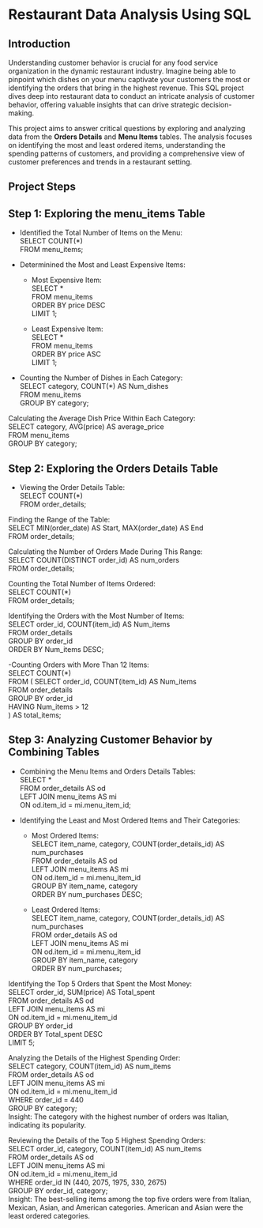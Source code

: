 # Restaurant Data Analysis Using SQL
 
## Introduction
Understanding customer behavior is crucial for any food service organization in the dynamic restaurant industry. Imagine being able to pinpoint which dishes on your menu captivate your customers the most or identifying the orders that bring in the highest revenue. This SQL project dives deep into restaurant data to conduct an intricate analysis of customer behavior, offering valuable insights that can drive strategic decision-making.

This project aims to answer critical questions by exploring and analyzing data from the **Orders Details** and **Menu Items** tables. The analysis focuses on identifying the most and least ordered items, understanding the spending patterns of customers, and providing a comprehensive view of customer preferences and trends in a restaurant setting.

## Project Steps

##  Step 1: Exploring the menu_items Table

- Identified the Total Number of Items on the Menu:<br/>
  SELECT COUNT(*)<br/>
  FROM menu_items;<br/>
  
- Determinined  the Most and Least Expensive Items:<br/>
  - Most Expensive Item:<br/>
    SELECT * <br/>
    FROM menu_items<br/>
    ORDER BY price DESC<br/>
    LIMIT 1;<br/>
  
  - Least Expensive Item:<br/>
    SELECT *<br/> 
    FROM menu_items<br/>
    ORDER BY price ASC<br/>
    LIMIT 1;<br/>
    
- Counting the Number of Dishes in Each Category:<br/>
  SELECT category, COUNT(*) AS Num_dishes<br/>
  FROM menu_items<br/>
  GROUP BY category;<br/>
  
Calculating the Average Dish Price Within Each Category:<br/>
  SELECT category, AVG(price) AS average_price<br/>
  FROM menu_items<br/>
  GROUP BY category;<br/>

 ## Step 2: Exploring the Orders Details Table<br/>

- Viewing the Order Details Table:<br/>
  SELECT COUNT(*)<br/>
  FROM order_details;<br/>
  
Finding the Range of the Table:<br/>
  SELECT MIN(order_date) AS Start, MAX(order_date) AS End<br/>
  FROM order_details;<br/>
  
Calculating the Number of Orders Made During This Range:<br/>
  SELECT COUNT(DISTINCT order_id) AS num_orders<br/>
  FROM order_details;<br/>
  
Counting the Total Number of Items Ordered:<br/>
  SELECT COUNT(*)<br/>
  FROM order_details;<br/>
  
Identifying the Orders with the Most Number of Items:<br/>
  SELECT order_id, COUNT(item_id) AS Num_items<br/>
  FROM order_details<br/>
  GROUP BY order_id<br/>
  ORDER BY Num_items DESC;<br/>
  
-Counting Orders with More Than 12 Items:<br/>
  SELECT COUNT(*)<br/>
  FROM (
    SELECT order_id, COUNT(item_id) AS Num_items<br/>
    FROM order_details<br/>
    GROUP BY order_id<br/>
    HAVING Num_items > 12<br/>
  ) AS total_items;<br/>

## Step 3: Analyzing Customer Behavior by Combining Tables<br/>

- Combining the Menu Items and Orders Details Tables:<br/>
  SELECT *<br/>
  FROM order_details AS od<br/>
  LEFT JOIN menu_items AS mi <br/>
  ON od.item_id = mi.menu_item_id;<br/>
  
- Identifying the Least and Most Ordered Items and Their Categories:<br/>
  - Most Ordered Items:<br/>
    SELECT item_name, category, COUNT(order_details_id) AS num_purchases<br/>
    FROM order_details AS od <br/>
    LEFT JOIN menu_items AS mi <br/>
    ON od.item_id = mi.menu_item_id<br/>
    GROUP BY item_name, category<br/>
    ORDER BY num_purchases DESC;<br/>
    
  - Least Ordered Items:<br/>
    SELECT item_name, category, COUNT(order_details_id) AS num_purchases<br/>
    FROM order_details AS od <br/>
    LEFT JOIN menu_items AS mi <br/>
    ON od.item_id = mi.menu_item_id <br/>
    GROUP BY item_name, category <br/>
    ORDER BY num_purchases; <br/>
    
Identifying the Top 5 Orders that Spent the Most Money:<br/>
  SELECT order_id, SUM(price) AS Total_spent<br/>
  FROM order_details AS od <br/>
  LEFT JOIN menu_items AS mi <br/>
  ON od.item_id = mi.menu_item_id <br/>
  GROUP BY order_id<br/>
  ORDER BY Total_spent DESC<br/>
  LIMIT 5;<br/>
  
Analyzing the Details of the Highest Spending Order:<br/>
  SELECT category, COUNT(item_id) AS num_items<br/>
  FROM order_details AS od<br/>
  LEFT JOIN menu_items AS mi<br/>
  ON od.item_id = mi.menu_item_id<br/>
  WHERE order_id = 440<br/>
  GROUP BY category;<br/>
  Insight: The category with the highest number of orders was Italian, indicating its popularity.<br/>

Reviewing the Details of the Top 5 Highest Spending Orders:<br/>
  SELECT order_id, category, COUNT(item_id) AS num_items<br/>
  FROM order_details AS od<br/>
  LEFT JOIN menu_items AS mi<br/>
  ON od.item_id = mi.menu_item_id<br/>
  WHERE order_id IN (440, 2075, 1975, 330, 2675)<br/>
  GROUP BY order_id, category;<br/>
  Insight: The best-selling items among the top five orders were from Italian, Mexican, Asian, and American categories. American and Asian were the least ordered categories.<br/>
